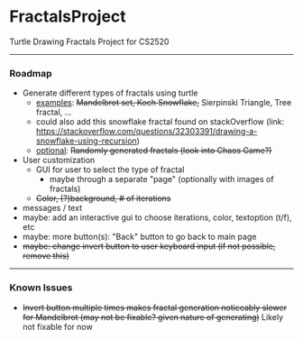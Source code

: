 # FractalsProject
Turtle Drawing Fractals Project for CS2520
***
### Roadmap
- Generate different types of fractals using turtle
  - <ins>examples</ins>: ~~Mandelbrot set, Koch Snowflake,~~ Sierpinski Triangle, Tree fractal, ...
  - could also add this snowflake fractal found on stackOverflow (link: https://stackoverflow.com/questions/32303391/drawing-a-snowflake-using-recursion)
  - <ins>optional</ins>: ~~Randomly generated fractals (look into Chaos Game?)~~
- User customization
  - GUI for user to select the type of fractal
    - maybe through a separate "page" (optionally with images of fractals)
  - ~~Color, (?)background, # of iterations~~
- messages / text
- maybe: add an interactive gui to choose iterations, color, textoption (t/f), etc
- maybe: more button(s): "Back" button to go back to main page
- ~~maybe: change invert button to user keyboard input (if not possible, remove this)~~
***
### Known Issues
- ~~Invert button multiple times makes fractal generation noticeably slower for Mandelbrot (may not be fixable? given nature of generating)~~ Likely not fixable for now